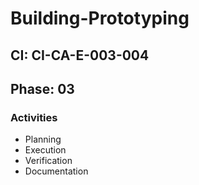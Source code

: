 # Building-Prototyping

## CI: CI-CA-E-003-004
## Phase: 03

### Activities
- Planning
- Execution
- Verification
- Documentation
